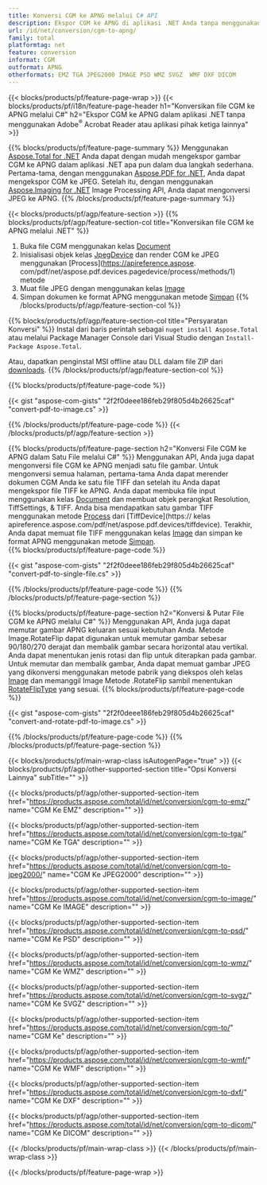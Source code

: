 ```yaml
---
title: Konversi CGM ke APNG melalui C# API
description: Ekspor CGM ke APNG di aplikasi .NET Anda tanpa menggunakan aplikasi pihak ketiga
url: /id/net/conversion/cgm-to-apng/
family: total
platformtag: net
feature: conversion
informat: CGM
outformat: APNG
otherformats: EMZ TGA JPEG2000 IMAGE PSD WMZ SVGZ  WMF DXF DICOM
---
```

{{< blocks/products/pf/feature-page-wrap >}}
{{< blocks/products/pf/i18n/feature-page-header h1="Konversikan file CGM ke APNG melalui C#" h2="Ekspor CGM ke APNG dalam aplikasi .NET tanpa menggunakan Adobe<sup>&reg;</sup> Acrobat Reader atau aplikasi pihak ketiga lainnya" >}}

{{% blocks/products/pf/feature-page-summary %}}
Menggunakan [Aspose.Total for .NET](https://products.aspose.com/total/net/) Anda dapat dengan mudah mengekspor gambar CGM ke APNG dalam aplikasi .NET apa pun dalam dua langkah sederhana. Pertama-tama, dengan menggunakan [Aspose.PDF for .NET](https://products.aspose.com/pdf/net/), Anda dapat mengekspor CGM ke JPEG. Setelah itu, dengan menggunakan [Aspose.Imaging for .NET](https://products.aspose.com/imaging/net/) Image Processing API, Anda dapat mengonversi JPEG ke APNG.
{{% /blocks/products/pf/feature-page-summary  %}}

{{< blocks/products/pf/agp/feature-section >}}
{{% blocks/products/pf/agp/feature-section-col title="Konversikan file CGM ke APNG melalui .NET" %}}
1. Buka file CGM menggunakan kelas [Document](https://apireference.aspose.com/pdf/net/aspose.pdf/document)
2. Inisialisasi objek kelas [JpegDevice](https://apireference.aspose.com/pdf/net/aspose.pdf.devices/jpegdevice) dan render CGM ke JPEG menggunakan [Process](https://apireference.aspose. com/pdf/net/aspose.pdf.devices.pagedevice/process/methods/1) metode
3. Muat file JPEG dengan menggunakan kelas [Image](https://apireference.aspose.com/imaging/net/aspose.imaging/image)
4. Simpan dokumen ke format APNG menggunakan metode [Simpan](https://apireference.aspose.com/imaging/net/aspose.imaging.image/save/methods/4)
{{% /blocks/products/pf/agp/feature-section-col %}}

{{% blocks/products/pf/agp/feature-section-col title="Persyaratan Konversi" %}}
Instal dari baris perintah sebagai ```nuget install Aspose.Total``` atau melalui Package Manager Console dari Visual Studio dengan ```Install-Package Aspose.Total```.

Atau, dapatkan penginstal MSI offline atau DLL dalam file ZIP dari [downloads](https://downloads.aspose.com/total/net).
{{% /blocks/products/pf/agp/feature-section-col %}}

{{% blocks/products/pf/feature-page-code %}}

{{< gist "aspose-com-gists" "2f2f0deee186feb29f805d4b26625caf" "convert-pdf-to-image.cs" >}}


{{% /blocks/products/pf/feature-page-code %}}
{{< /blocks/products/pf/agp/feature-section >}}

{{% blocks/products/pf/feature-page-section  h2="Konversi File CGM ke APNG dalam Satu File melalui C#" %}}
Menggunakan API, Anda juga dapat mengonversi file CGM ke APNG menjadi satu file gambar. Untuk mengonversi semua halaman, pertama-tama Anda dapat merender dokumen CGM Anda ke satu file TIFF dan setelah itu Anda dapat mengekspor file TIFF ke APNG. Anda dapat membuka file input menggunakan kelas [Document](https://apireference.aspose.com/pdf/net/aspose.pdf/document) dan membuat objek perangkat Resolution, TiffSettings, & TIFF. Anda bisa mendapatkan satu gambar TIFF menggunakan metode [Process](https://apireference.aspose.com/pdf/net/aspose.pdf.devices.documentdevice/process/methods/3) dari [TiffDevice](https:// kelas apireference.aspose.com/pdf/net/aspose.pdf.devices/tiffdevice). Terakhir, Anda dapat memuat file TIFF menggunakan kelas [Image](https://apireference.aspose.com/imaging/net/aspose.imaging/image)
dan simpan ke format APNG menggunakan metode [Simpan](https://apireference.aspose.com/imaging/net/aspose.imaging.image/save/methods/4).  
{{% blocks/products/pf/feature-page-code %}}

{{< gist "aspose-com-gists" "2f2f0deee186feb29f805d4b26625caf" "convert-pdf-to-single-file.cs" >}}

{{% /blocks/products/pf/feature-page-code  %}}
{{% /blocks/products/pf/feature-page-section %}}

{{% blocks/products/pf/feature-page-section  h2="Konversi & Putar File CGM ke APNG melalui C#" %}}
Menggunakan API, Anda juga dapat memutar gambar APNG keluaran sesuai kebutuhan Anda. Metode Image.RotateFlip dapat digunakan untuk memutar gambar sebesar 90/180/270 derajat dan membalik gambar secara horizontal atau vertikal. Anda dapat menentukan jenis rotasi dan flip untuk diterapkan pada gambar. Untuk memutar dan membalik gambar, Anda dapat memuat gambar JPEG yang dikonversi menggunakan metode pabrik yang diekspos oleh kelas [Image](https://apireference.aspose.com/imaging/net/aspose.imaging/image) dan memanggil Image Metode .RotateFlip sambil menentukan [RotateFlipType](https://apireference.aspose.com/imaging/net/aspose.imaging/rotatefliptype) yang sesuai. 
{{% blocks/products/pf/feature-page-code %}}

{{< gist "aspose-com-gists" "2f2f0deee186feb29f805d4b26625caf" "convert-and-rotate-pdf-to-image.cs" >}}

{{% /blocks/products/pf/feature-page-code  %}}
{{% /blocks/products/pf/feature-page-section %}}

{{< blocks/products/pf/main-wrap-class isAutogenPage="true" >}}
{{< blocks/products/pf/agp/other-supported-section title="Opsi Konversi Lainnya" subTitle="" >}}

{{< blocks/products/pf/agp/other-supported-section-item href="https://products.aspose.com/total/id/net/conversion/cgm-to-emz/" name="CGM Ke EMZ" description="" >}}

{{< blocks/products/pf/agp/other-supported-section-item href="https://products.aspose.com/total/id/net/conversion/cgm-to-tga/" name="CGM Ke TGA" description="" >}}

{{< blocks/products/pf/agp/other-supported-section-item href="https://products.aspose.com/total/id/net/conversion/cgm-to-jpeg2000/" name="CGM Ke JPEG2000" description="" >}}

{{< blocks/products/pf/agp/other-supported-section-item href="https://products.aspose.com/total/id/net/conversion/cgm-to-image/" name="CGM Ke IMAGE" description="" >}}

{{< blocks/products/pf/agp/other-supported-section-item href="https://products.aspose.com/total/id/net/conversion/cgm-to-psd/" name="CGM Ke PSD" description="" >}}

{{< blocks/products/pf/agp/other-supported-section-item href="https://products.aspose.com/total/id/net/conversion/cgm-to-wmz/" name="CGM Ke WMZ" description="" >}}

{{< blocks/products/pf/agp/other-supported-section-item href="https://products.aspose.com/total/id/net/conversion/cgm-to-svgz/" name="CGM Ke SVGZ" description="" >}}

{{< blocks/products/pf/agp/other-supported-section-item href="https://products.aspose.com/total/id/net/conversion/cgm-to/" name="CGM Ke" description="" >}}

{{< blocks/products/pf/agp/other-supported-section-item href="https://products.aspose.com/total/id/net/conversion/cgm-to-wmf/" name="CGM Ke WMF" description="" >}}

{{< blocks/products/pf/agp/other-supported-section-item href="https://products.aspose.com/total/id/net/conversion/cgm-to-dxf/" name="CGM Ke DXF" description="" >}}

{{< blocks/products/pf/agp/other-supported-section-item href="https://products.aspose.com/total/id/net/conversion/cgm-to-dicom/" name="CGM Ke DICOM" description="" >}}


{{< /blocks/products/pf/main-wrap-class >}}
{{< /blocks/products/pf/main-wrap-class >}}

{{< /blocks/products/pf/feature-page-wrap >}}